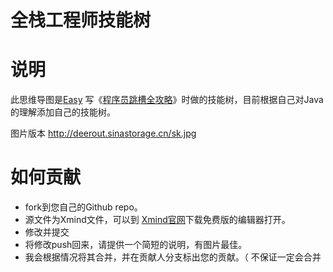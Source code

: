 全栈工程师技能树
===============

# 说明

此思维导图是[Easy](http://weibo.com/easy?is_all=1) 写《[程序员跳槽全攻略](http://t.cn/R7XRdYK)》时做的技能树，目前根据自己对Java的理解添加自己的技能树。


图片版本 http://deerout.sinastorage.cn/sk.jpg

# 如何贡献

- fork到您自己的Github repo。
- 源文件为Xmind文件，可以到 [Xmind官网](http://www.xmind.net/)下载免费版的编辑器打开。
- 修改并提交
- 将修改push回来，请提供一个简短的说明，有图片最佳。
- 我会根据情况将其合并，并在贡献人分支标出您的贡献。（ 不保证一定会合并 
